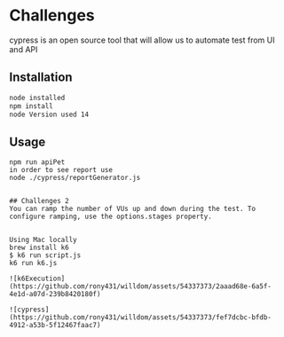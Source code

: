 # Challenges

cypress is an open source tool that will allow us to automate test from UI and API

## Installation


```bash
node installed
npm install
node Version used 14

```

## Usage

```Execution you can run on headless
npm run apiPet 
in order to see report use
node ./cypress/reportGenerator.js


## Challenges 2
You can ramp the number of VUs up and down during the test. To configure ramping, use the options.stages property.


Using Mac locally
brew install k6
$ k6 run script.js
k6 run k6.js

![k6Execution](https://github.com/rony431/willdom/assets/54337373/2aaad68e-6a5f-4e1d-a07d-239b8420180f)

![cypress](https://github.com/rony431/willdom/assets/54337373/fef7dcbc-bfdb-4912-a53b-5f12467faac7)
